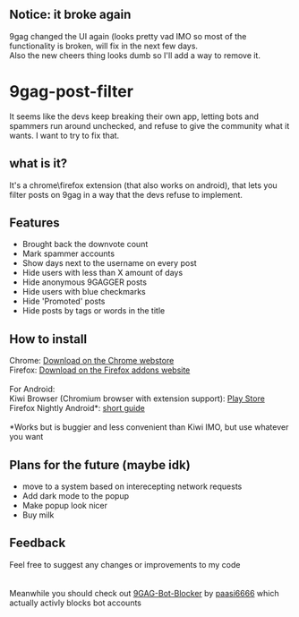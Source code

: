 ## Notice: it broke again
9gag changed the UI again (looks pretty vad IMO so most of the functionality is broken, will fix in the next few days.\
Also the new cheers thing looks dumb so I'll add a way to remove it.

# 9gag-post-filter

It seems like the devs keep breaking their own app, letting bots and spammers run around unchecked, and refuse to give the community what it wants. I want to try to fix that.

##   what is it?
It's a chrome\firefox extension (that also works on android), that lets you filter posts on 9gag in a way that the devs refuse to implement. 

## Features

- Brought back the downvote count
- Mark spammer accounts
- Show days next to the username on every post
- Hide users with less than X amount of days
- Hide anonymous 9GAGGER posts
- Hide users with blue checkmarks
- Hide 'Promoted' posts
- Hide posts by tags or words in the title

## How to install
Chrome: [Download on the Chrome webstore](https://chrome.google.com/webstore/detail/9gag-post-filter/ajkipkkhchaaccpbpkclolpebkgbmodl)\
Firefox: [Download on the Firefox addons website](https://addons.mozilla.org/en-US/firefox/addon/9gag-post-filter/)
\
\
For Android:\
Kiwi Browser (Chromium browser with extension support): [Play Store](https://play.google.com/store/apps/details?id=com.kiwibrowser.browser)
\
Firefox Nightly Android*: [short guide](https://youtu.be/cknXID7rV7k)
\
\
*Works but is buggier and less convenient than Kiwi IMO, but use whatever you want


## Plans for the future (maybe idk)
- move to a system based on interecepting network requests
- Add dark mode to the popup
- Make popup look nicer
- Buy milk


## Feedback

Feel free to suggest any changes or improvements to my code
\
\
\
Meanwhile you should check out [9GAG-Bot-Blocker](https://github.com/paasi6666/Bot-Blocker) by [paasi6666](https://github.com/paasi6666)  which actually activly blocks bot accounts
